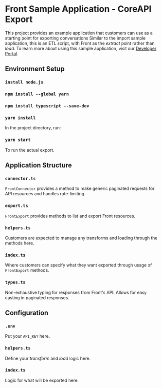 # Front Sample Application - CoreAPI Export
This project provides an example application that customers can use as a starting point for exporting conversations
Similar to the import sample application, this is an ETL script, with Front as the *extract* point rather than *load*. To learn more about using this sample application, visit our [Developer Portal](https://dev.frontapp.com/docs/sample-application#conversationmessage-export-application).

## Environment Setup

### `install node.js`

### `npm install --global yarn`

### `npm install typescript --save-dev`

### `yarn install`

In the project directory, run:

### `yarn start`

To run the actual export.

## Application Structure

### `connector.ts`
`FrontConnector` provides a method to make generic paginated requests for API resources and handles rate-limiting.

### `export.ts`
`FrontExport` provides methods to list and export Front resources.

### `helpers.ts`
Customers are expected to manage any transforms and loading through the methods here.

### `index.ts`
Where customers can specify what they want exported through usage of `FrontExport` methods.

### `types.ts`
Non-exhaustive typing for responses from Front's API.  Allows for easy casting in paginated responses.

## Configuration

### `.env`

Put your `API_KEY` here.

### `helpers.ts`

Define your *transform* and *load* logic here.

### `index.ts`

Logic for what will be exported here.